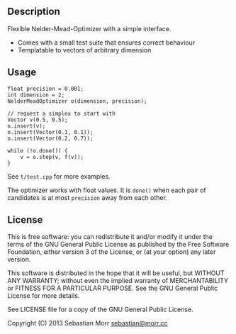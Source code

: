 Description
-----------

Flexible Nelder-Mead-Optimizer with a simple interface.

- Comes with a small test suite that ensures correct behaviour
- Templatable to vectors of arbitrary dimension

Usage
-----

    float precision = 0.001;
    int dimension = 2;
    NelderMeadOptimizer o(dimension, precision);

    // request a simplex to start with
    Vector v(0.5, 0.5);
    o.insert(v);
    o.insert(Vector(0.1, 0.1));
    o.insert(Vector(0.2, 0.7));
    
    while (!o.done()) {
        v = o.step(v, f(v));
    }

See `t/test.cpp` for more examples. 

The optimizer works with float values. It is `done()` when each pair of candidates is at most `precision` away from each other.

License
-------

This is free software: you can redistribute it and/or modify it under the terms of the GNU General Public License as published by the Free Software Foundation, either version 3 of the License, or (at your option) any later version.

This software is distributed in the hope that it will be useful, but WITHOUT ANY WARRANTY; without even the implied warranty of MERCHANTABILITY or FITNESS FOR A PARTICULAR PURPOSE. See the GNU General Public License for more details.

See LICENSE file for a copy of the GNU General Public License.

Copyright (C) 2013  Sebastian Morr <sebastian@morr.cc>
